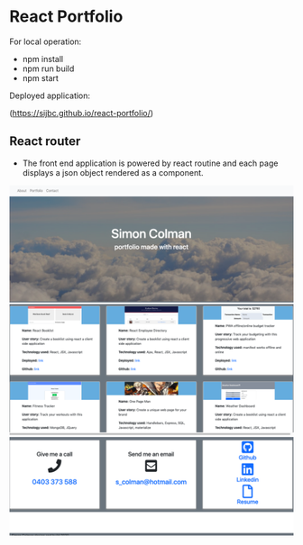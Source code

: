 # React Portfolio

For local operation:

* npm install
* npm run build
* npm start

Deployed application:

(https://sijbc.github.io/react-portfolio/)



## React router

* The front end application is powered by react routine and each page displays a json object rendered as a component.

![main](public/assets/screenshot-main.png)
![contact](public/assets/screenshot-project.png)
![contact](public/assets/screenshot-contact.png)




